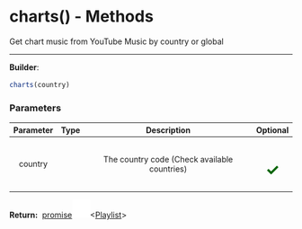<!-- This file is generated by a script. Do not edit directly -->
# charts() - Methods
Get chart music from YouTube Music by country or global

---
**Builder**:
````javascript
charts(country)
````

### Parameters
| Parameter | Type | Description | Optional |
| :---: | :---: | :---: | :---: |
| country |  | The country code (Check available countries) | <h1 style="color: darkgreen">✓</h1> |


<span class="flex_return">**Return:**&nbsp;
[promise![Link](/assets/img/external_link.svg)](https://developer.mozilla.org/en-US/docs/Web/JavaScript/Reference/Global_Objects/Promise)&lt;[Playlist](/documentation/class/Playlist)&gt;</span>